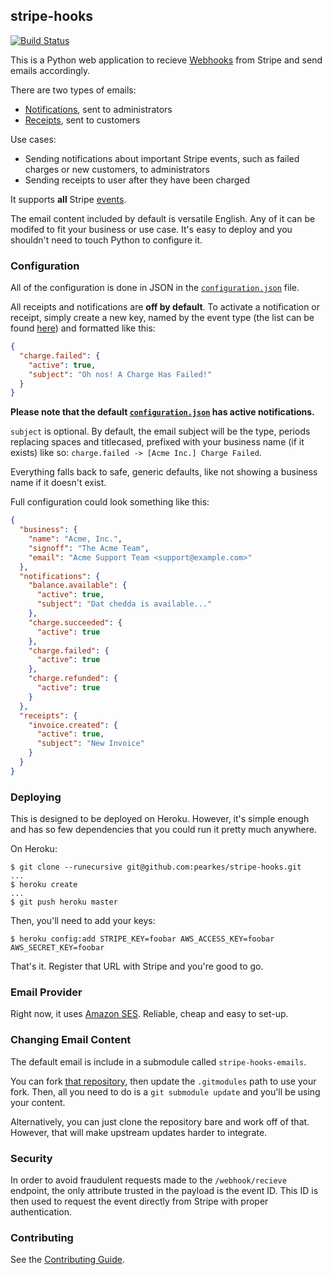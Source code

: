 ## stripe-hooks

[![Build Status](https://travis-ci.org/pearkes/stripe-hooks.png?branch=master)](https://travis-ci.org/pearkes/stripe-hooks)

This is a Python web application to recieve [Webhooks](https://stripe.com/docs/webhooks)
from Stripe and send emails accordingly.

There are two types of emails:

- [Notifications](notifications/), sent to administrators
- [Receipts](receipts/), sent to customers

Use cases:

- Sending notifications about important Stripe events, such as failed
charges or new customers, to administrators
- Sending receipts to user after they have been charged

It supports **all** Stripe [events](https://stripe.com/docs/api#event_types).

The email content included by default is versatile English. Any
of it can be modifed to fit your business or use case. It's easy to
deploy and you shouldn't need to touch Python to configure it.

### Configuration

All of the configuration is done in JSON in the [`configuration.json`](configuration.json)
file.

All receipts and notifications are **off by default**. To activate
a notification or receipt, simply create a new key, named by the
event type (the list can be found [here](https://stripe.com/docs/api#event_types))
and formatted like this:

```json
{
  "charge.failed": {
    "active": true,
    "subject": "Oh nos! A Charge Has Failed!"
  }
}
```

**Please note that the default [`configuration.json`](configuration.json)
has active notifications.**

`subject` is optional. By default, the email subject will be the type,
periods replacing spaces and titlecased, prefixed with your
business name (if it exists) like so: `charge.failed -> [Acme Inc.] Charge Failed`.

Everything falls back to safe, generic defaults, like not showing a business name
if it doesn't exist.

Full configuration could look something like this:

```json
{
  "business": {
    "name": "Acme, Inc.",
    "signoff": "The Acme Team",
    "email": "Acme Support Team <support@example.com>"
  },
  "notifications": {
    "balance.available": {
      "active": true,
      "subject": "Dat chedda is available..."
    },
    "charge.succeeded": {
      "active": true
    },
    "charge.failed": {
      "active": true
    },
    "charge.refunded": {
      "active": true
    }
  },
  "receipts": {
    "invoice.created": {
      "active": true,
      "subject": "New Invoice"
    }
  }
}
```

### Deploying

This is designed to be deployed on Heroku. However, it's simple
enough and has so few dependencies that you could run it pretty
much anywhere.

On Heroku:

    $ git clone --runecursive git@github.com:pearkes/stripe-hooks.git
    ...
    $ heroku create
    ...
    $ git push heroku master

Then, you'll need to add your keys:

    $ heroku config:add STRIPE_KEY=foobar AWS_ACCESS_KEY=foobar AWS_SECRET_KEY=foobar

That's it. Register that URL with Stripe and you're good to go.

### Email Provider

Right now, it uses [Amazon SES](http://aws.amazon.com/ses/). Reliable, cheap and
easy to set-up.

### Changing Email Content

The default email is include in a submodule called `stripe-hooks-emails`.

You can fork [that repository](https://github.com/pearkes/stripe-hooks-emails),
then update the `.gitmodules` path to use your fork. Then, all you need
to do is a `git submodule update` and you'll be using your content.

Alternatively, you can just clone the repository bare and work off of that.
However, that will make upstream updates harder to integrate.

### Security

In order to avoid fraudulent requests made to the `/webhook/recieve` endpoint,
the only attribute trusted in the payload is the event ID. This ID is then
used to request the event directly from Stripe with proper authentication.

### Contributing

See the [Contributing Guide](CONTRIBUTING.md).
